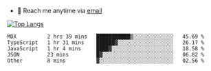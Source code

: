 - 💼 Reach me anytime via [email](mailto:faisalnazik@proton.me)

[![Top Langs](https://github-readme-stats.vercel.app/api/top-langs/?username=faisalnazik&layout=compact&repo&theme=dark)](https://github.com/faisalnazik/github-readme-stats)
<!--- ![](https://visitor-badge.glitch.me/badge?page_id=faisalnazik.faisalnazik) --->

<!---  <p align="center"> <img src="https://github-readme-stats.vercel.app/api?username=faisalnazik&show_icons=true&theme=gotham" alt="faisalnazik" /> --->
<!--START_SECTION:waka-->

```text
MDX          2 hrs 39 mins   ███████████▒░░░░░░░░░░░░░   45.69 %
TypeScript   1 hr 31 mins    ██████▓░░░░░░░░░░░░░░░░░░   26.17 %
JavaScript   1 hr 4 mins     ████▓░░░░░░░░░░░░░░░░░░░░   18.58 %
JSON         23 mins         █▓░░░░░░░░░░░░░░░░░░░░░░░   06.82 %
Other        8 mins          ▓░░░░░░░░░░░░░░░░░░░░░░░░   02.56 %
```

<!--END_SECTION:waka-->
